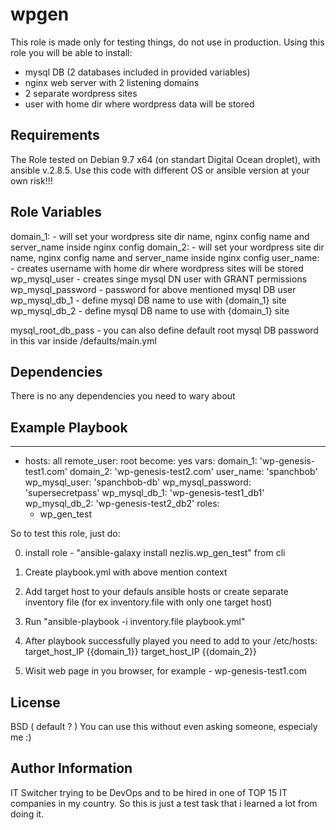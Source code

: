 wpgen
=========

This role is made only for testing things, do not use in production.
Using this role you will be able to install:

- mysql DB (2 databases included in provided variables)
- nginx web server with 2 listening domains
- 2 separate wordpress sites
- user with home dir where wordpress data will be stored

Requirements
------------

The Role tested on Debian 9.7 x64 (on standart Digital Ocean droplet), with ansible v.2.8.5.
Use this code with different OS or ansible version at your own risk!!!

Role Variables
--------------

domain_1: - will set your wordpress site dir name, nginx config name and server_name inside nginx config
domain_2: - will set your wordpress site dir name, nginx config name and server_name inside nginx config
user_name: - creates username with home dir where wordpress sites will be stored
wp_mysql_user - creates singe mysql DN user with GRANT permissions
wp_mysql_password - password for above mentioned mysql DB user
wp_mysql_db_1 - define mysql DB name to use with {domain_1} site
wp_mysql_db_2 - define mysql DB name to use with {domain_1} site

mysql_root_db_pass - you can also define default root mysql DB password in this var inside /defaults/main.yml

Dependencies
------------

There is no any dependencies you need to wary about

Example Playbook
----------------

---
- hosts: all
  remote_user: root
  become: yes
  vars:
    domain_1: 'wp-genesis-test1.com'
    domain_2: 'wp-genesis-test2.com'
    user_name: 'spanchbob'
    wp_mysql_user: 'spanchbob-db'
    wp_mysql_password: 'supersecretpass'
    wp_mysql_db_1: 'wp-genesis-test1_db1'
    wp_mysql_db_2: 'wp-genesis-test2_db2'
  roles:
    - wp_gen_test

So to test this role, just do:



0. install role - "ansible-galaxy install nezlis.wp_gen_test" from cli

1. Create playbook.yml with above mention context

2. Add target host to your defauls ansible hosts or create separate inventory file (for ex inventory.file with only one target host)

3. Run "ansible-playbook -i inventory.file playbook.yml"

4. After playbook successfully played you need to add to your /etc/hosts:
target_host_IP    {{domain_1}}
target_host_IP    {{domain_2}}

5. Wisit web page in you browser, for example - wp-genesis-test1.com





License
-------

BSD ( default ? )
You can use this without even asking someone, especialy me :)


Author Information
------------------

IT Switcher trying to be DevOps and to be hired in one of TOP 15 IT companies in my country.
So this is just a test task that i learned a lot from doing it.
